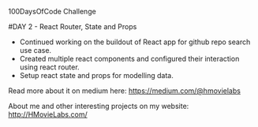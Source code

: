 100DaysOfCode Challenge

#DAY 2 - React Router, State and Props

- Continued working on the buildout of React app for github repo search use case.
- Created multiple react components and configured their interaction using react router.
- Setup react state and props for modelling data.

Read more about it on medium here: https://medium.com/@hmovielabs

About me and other interesting projects on my website: http://HMovieLabs.com/
